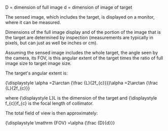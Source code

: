 D = dimension of full image
d = dimension of image of target

The sensed image, which includes the target, is displayed on a monitor, where it can be measured.

Dimensions of the full image display and of the portion of the image that is the target are determined by inspection (measurements are typically in pixels, but can just as well be inches or cm).




Assuming the sensed image includes the whole target, the angle seen by the camera, its FOV, is this angular extent of the target times the ratio of full image size to target image size.

The target's angular extent is:

{\displaystyle \alpha =2\arctan {\frac {L}{2f_{c}}}}\alpha =2\arctan {\frac {L}{2f_{c}}}

where {\displaystyle L}L is the dimension of the target and {\displaystyle f_{c}}f_{c} is the focal length of collimator.






The total field of view is then approximately:

{\displaystyle \mathrm {FOV} =\alpha {\frac {D}{d}}}